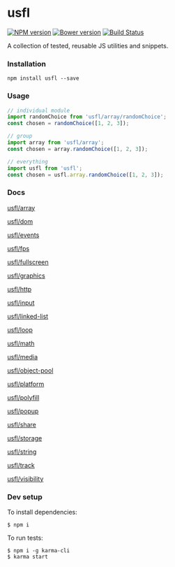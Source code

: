 # usfl

[![NPM version](https://badge.fury.io/js/usfl.svg)](http://badge.fury.io/js/usfl) [![Bower version](https://badge.fury.io/bo/usfl.svg)](http://badge.fury.io/bo/usfl) [![Build Status](https://secure.travis-ci.org/ianmcgregor/usfl.png)](https://travis-ci.org/ianmcgregor/usfl)

A collection of tested, reusable JS utilities and snippets.

### Installation

```shell
npm install usfl --save
```

### Usage

```javascript
// individual module
import randomChoice from 'usfl/array/randomChoice';
const chosen = randomChoice([1, 2, 3]);

// group
import array from 'usfl/array';
const chosen = array.randomChoice([1, 2, 3]);

// everything
import usfl from 'usfl';
const chosen = usfl.array.randomChoice([1, 2, 3]);
```

### Docs

[usfl/array](docs/README.md#array)

[usfl/dom](docs/README.md#dom)

[usfl/events](docs/README.md#events)

[usfl/fps](docs/README.md#fps)

[usfl/fullscreen](docs/README.md#fullscreen)

[usfl/graphics](docs/README.md#graphics)

[usfl/http](docs/README.md#http)

[usfl/input](docs/README.md#input)

[usfl/linked-list](docs/README.md#linkedlist)

[usfl/loop](docs/README.md#loop)

[usfl/math](docs/README.md#math)

[usfl/media](docs/README.md#media)

[usfl/object-pool](docs/README.md#objectpool)

[usfl/platform](docs/README.md#platform)

[usfl/polyfill](docs/README.md#polyfill)

[usfl/popup](docs/README.md#popup)

[usfl/share](docs/README.md#share)

[usfl/storage](docs/README.md#storage)

[usfl/string](docs/README.md#string)

[usfl/track](docs/README.md#track)

[usfl/visibility](docs/README.md#visibility)


### Dev setup

To install dependencies:

```
$ npm i
```

To run tests:

```
$ npm i -g karma-cli
$ karma start
```
